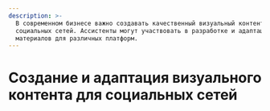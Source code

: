 ```yaml
---
description: >-
  В современном бизнесе важно создавать качественный визуальный контент для
  социальных сетей. Ассистенты могут участвовать в разработке и адаптации
  материалов для различных платформ.
---
```


# Создание и адаптация визуального контента для социальных сетей


